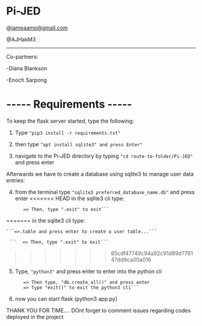 # Pi-JED

@jameaamo@gmail.com

@AJHakM3

----------------------------

Co-partners:

-Diana Blankson

-Enoch Sarpong

# ----- Requirements -----

To keep the flask server started, type the following:


1. Type ```"pip3 install -r requirements.txt"```

2. then type ```"apt install sqlite3" and press Enter"```

3. navigate to the Pi-JED directory by typing ```"cd route-to-folder/Pi-JED"``` and press enter

Afterwards we have to create a database using sqlite3 to manage user data entries:

4. from the terminal type ```"sqlite3 preferred_database_name.db"``` and press enter
<<<<<<< HEAD
	in the sqlite3 cli type: 

	```=>.table and press enter to create a user table...
	   => Then, type ".exit" to exit```
=======
	in the sqlite3 cli type:
	
	```=>.table and press enter to create a user table...```
	
	 ```  => Then, type ".exit" to exit```
>>>>>>> 85cdf47749c94a92c91d89d776147dd9ca00a016

5. Type, ```"python3"``` and press enter to enter into the python cli

	```=> From the python3 cli, type "from app import db" and press enter
	   => Then type, "db.create_all()" and press enter
	   => Type "exit()" to exit the python3 cli```

6. now you can start flask (python3 app.py)


THANK YOU FOR TIME.... DOnt forget to comment issues regarding codes deployed in the project
